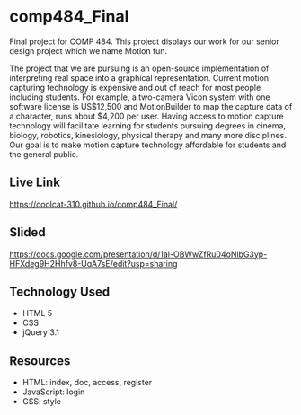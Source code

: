 # comp484_Final

Final project for COMP 484. This project displays our work for our senior design project which
we name Motion fun. 

The project that we are pursuing is an open-source implementation of interpreting real space into a graphical representation. Current motion capturing technology is expensive and out of reach for most people including students. For example, a two-camera Vicon system with one software license is US$12,500 and MotionBuilder to map the capture data of a character, runs about $4,200 per user. Having access to motion capture technology will facilitate learning for students pursuing degrees in cinema, biology, robotics, kinesiology, physical therapy and many more disciplines. Our goal is to make motion capture technology affordable for students and the general public.

## Live Link
https://coolcat-310.github.io/comp484_Final/

## Slided
https://docs.google.com/presentation/d/1al-OBWwZfRu04oNlbG3yp-HFXdeg9H2Hhfv8-UqA7sE/edit?usp=sharing


## Technology Used

- HTML 5
- CSS
- jQuery 3.1


## Resources
- HTML:         index, doc, access, register
- JavaScript:   login
- CSS:          style
